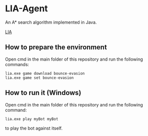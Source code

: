 # LIA-Agent
An A* search algorithm implemented in Java.

[LIA](https://www.liagame.com/)

## How to prepare the environment
Open cmd in the main folder of this repository and run the following commands:
```
lia.exe game download bounce-evasion
lia.exe game set bounce-evasion
```

## How to run it (Windows)
Open cmd in the main folder of this repository and run the following command:
```
lia.exe play myBot myBot
```
to play the bot against itself.
